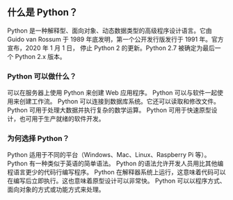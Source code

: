 ## 什么是 Python？
Python 是一种解释型、面向对象、动态数据类型的高级程序设计语言。它由 Guido van Rossum 于 1989 年底发明，第一个公开发行版发行于 1991 年。官方宣布，2020 年 1 月 1 日， 停止 Python 2 的更新。Python 2.7 被确定为最后一个 Python 2.x 版本。

### Python 可以做什么？
可以在服务器上使用 Python 来创建 Web 应用程序。
Python 可以与软件一起使用来创建工作流。
Python 可以连接到数据库系统。它还可以读取和修改文件。
Python 可用于处理大数据并执行复杂的数学运算。
Python 可用于快速原型设计，也可用于生产就绪的软件开发。

### 为何选择 Python？
Python 适用于不同的平台（Windows、Mac、Linux、Raspberry Pi 等）。
Python 有一种类似于英语的简单语法。
Python 的语法允许开发人员用比其他编程语言更少的代码行编写程序。
Python 在解释器系统上运行，这意味着代码可以在编写后立即执行。这也意味着原型设计可以非常快。
Python 可以以程序方式、面向对象的方式或功能方式来处理。
